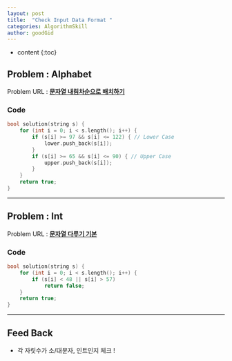 ```yaml
---
layout: post
title:  "Check Input Data Format "
categories: AlgorithmSkill
author: goodGid
---
```

* content
{:toc}

## Problem : Alphabet

Problem URL : **[문자열 내림차순으로 배치하기](https://programmers.co.kr/learn/courses/30/lessons/12917)**


### Code
``` cpp
bool solution(string s) {
    for (int i = 0; i < s.length(); i++) {
        if (s[i] >= 97 && s[i] <= 122) { // Lower Case
            lower.push_back(s[i]);
        }
        if (s[i] >= 65 && s[i] <= 90) { // Upper Case
            upper.push_back(s[i]);
        }
    }
    return true;
}
```




---

## Problem : Int

Problem URL : **[문자열 다루기 기본](https://programmers.co.kr/learn/courses/30/lessons/12918)**


### Code
``` cpp
bool solution(string s) {
    for (int i = 0; i < s.length(); i++) {
        if (s[i] < 48 || s[i] > 57)
            return false;
    }
    return true;
}
```

---

## Feed Back 

* 각 자릿수가 소/대문자, 인트인지 체크 ! 